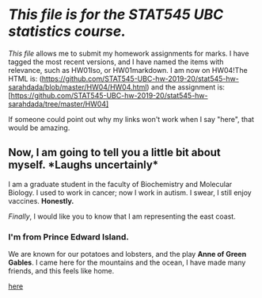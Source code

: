 # *This file is for the STAT545 UBC **statistics** course.* 
_This file_ allows me to submit my homework assignments for marks. I have tagged the most recent versions, and I have named the items with relevance, such as HW01Iso, or HW01markdown. I am now on HW04!The HTML is:
(https://github.com/STAT545-UBC-hw-2019-20/stat545-hw-sarahdada/blob/master/HW04/HW04.html) 
and the assignment is: [https://github.com/STAT545-UBC-hw-2019-20/stat545-hw-sarahdada/tree/master/HW04]

If someone could point out why my links won't work when I say "here", that would be amazing.

## Now, I am going to tell you a little bit about myself. \*Laughs uncertainly\*
  
I am a graduate student in the faculty of Biochemistry and Molecular Biology.
I used to work in cancer; now I work in autism.
I swear, I still enjoy vaccines.
**Honestly.**

*Finally*, I would like you to know that I am representing the east coast.
### I'm from Prince Edward Island.
We are known for our potatoes and lobsters, and the play **Anne of Green Gables**. I came here for the mountains and the ocean, I have made many friends, and this feels like home.


[here](www.nature.com)


